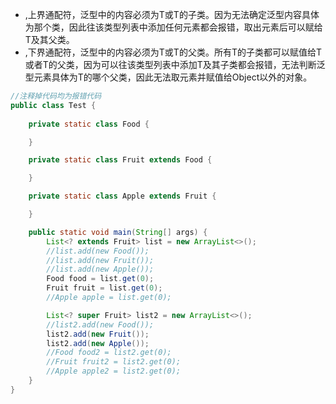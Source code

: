 - <? extends T>,上界通配符，泛型中的内容必须为T或T的子类。因为无法确定泛型内容具体为那个类，因此往该类型列表中添加任何元素都会报错，取出元素后可以赋给T及其父类。

- <? super T>,下界通配符，泛型中的内容必须为T或T的父类。所有T的子类都可以赋值给T或者T的父类，因为可以往该类型列表中添加T及其子类都会报错，无法判断泛型元素具体为T的哪个父类，因此无法取元素并赋值给Object以外的对象。

```java
//注释掉代码均为报错代码
public class Test {
    
    private static class Food {

    }

    private static class Fruit extends Food {

    }

    private static class Apple extends Fruit {

    }

    public static void main(String[] args) {
        List<? extends Fruit> list = new ArrayList<>();
        //list.add(new Food());
        //list.add(new Fruit());
        //list.add(new Apple());
        Food food = list.get(0);
        Fruit fruit = list.get(0);
        //Apple apple = list.get(0);

        List<? super Fruit> list2 = new ArrayList<>();
        //list2.add(new Food());
        list2.add(new Fruit());
        list2.add(new Apple());
        //Food food2 = list2.get(0);
        //Fruit fruit2 = list2.get(0);
        //Apple apple2 = list2.get(0);
    }
}
```

